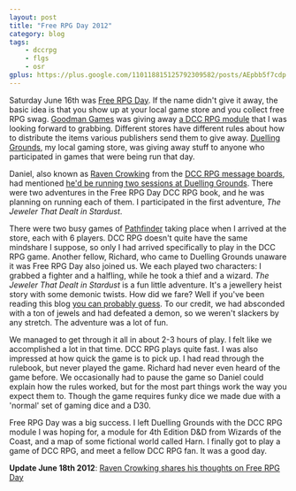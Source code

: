 ```yaml
---
layout: post
title: "Free RPG Day 2012"
category: blog
tags:
    - dccrpg
    - flgs
    - osr
gplus: https://plus.google.com/110118815125792309582/posts/AEpbb5f7cdp
---
```


Saturday June 16th was [Free RPG Day][1]. If the name didn't give it away, the basic idea is that you show up at your local game store and you collect free RPG swag. [Goodman Games][2] was giving away [a DCC RPG module][3] that I was looking forward to grabbing. Different stores have different rules about how to distribute the items various publishers send them to give away. [Duelling Grounds][4], my local gaming store, was giving away stuff to anyone who participated in games that were being run that day.

Daniel, also known as [Raven Crowking][5] from the [DCC RPG message boards][6], had mentioned [he'd be running two sessions at Duelling Grounds][7]. There were two adventures in the Free RPG Day DCC RPG book, and he was planning on running each of them. I participated in the first adventure, _The Jeweler That Dealt in Stardust_.

There were two busy games of [Pathfinder][8] taking place when I arrived at the store, each with 6 players. DCC RPG doesn't quite have the same mindshare I suppose, so only I had arrived specifically to play in the DCC RPG game. Another fellow, Richard, who came to Duelling Grounds unaware it was Free RPG Day also joined us. We each played two characters: I grabbed a fighter and a halfling, while he took a thief and a wizard. _The Jeweler That Dealt in Stardust_ is a fun little adventure. It's a jewellery heist story with some demonic twists. How did we fare? Well if you've been reading this blog [you can probably guess][9]. To our credit, we had absconded with a ton of jewels and had defeated a demon, so we weren't slackers by any stretch. The adventure was a lot of fun.

We managed to get through it all in about 2-3 hours of play. I felt like we accomplished a lot in that time. DCC RPG plays quite fast. I was also impressed at how quick the game is to pick up. I had read through the rulebook, but never played the game. Richard had never even heard of the game before. We occasionally had to pause the game so Daniel could explain how the rules worked, but for the most part things work the way you expect them to. Though the game requires funky dice we made due with a 'normal' set of gaming dice and a D30.

Free RPG Day was a big success. I left Duelling Grounds with the DCC RPG module I was hoping for, a module for 4th Edition D&D from Wizards of the Coast, and a map of some fictional world called Harn. I finally got to play a game of DCC RPG, and meet a fellow DCC RPG fan. It was a good day.

**Update June 18th 2012**: [Raven Crowking shares his thoughts on Free RPG Day][10]


[1]: http://www.freerpgday.com/
[2]: http://www.goodman-games.com/forums/index.php
[3]: http://www.goodman-games.com/FRPGD12preview.html
[4]: http://http://www.dueling-grounds.com/
[5]: http://ravencrowking.blogspot.ca/
[6]: http://www.dueling-grounds.com/
[7]: http://ravencrowking.blogspot.ca/2012/06/free-rpg-day-reminder.html
[8]: http://paizo.com/pathfinder
[9]: http://save.vs.totalpartykill.ca/blog/total-party-kill/
[10]: http://ravencrowking.blogspot.ca/2012/06/thoughts-and-reflections-on-free-rpg.html
